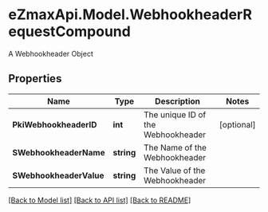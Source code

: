 # eZmaxApi.Model.WebhookheaderRequestCompound
A Webhookheader Object

## Properties

Name | Type | Description | Notes
------------ | ------------- | ------------- | -------------
**PkiWebhookheaderID** | **int** | The unique ID of the Webhookheader | [optional] 
**SWebhookheaderName** | **string** | The Name of the Webhookheader | 
**SWebhookheaderValue** | **string** | The Value of the Webhookheader | 

[[Back to Model list]](../README.md#documentation-for-models) [[Back to API list]](../README.md#documentation-for-api-endpoints) [[Back to README]](../README.md)


